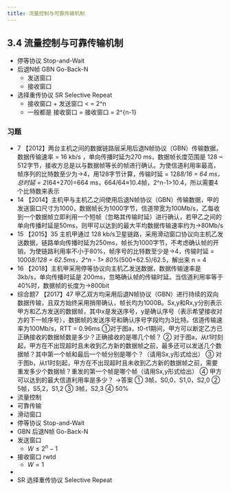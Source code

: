 ```yaml
---
title: 流量控制与可靠传输机制
---
```

## 3.4 流量控制与可靠传输机制
- 停等协议 Stop-and-Wait
- 后退N帧 GBN Go-Back-N
    - 发送窗口
    - 接收窗口
- 选择重传协议 SR  Selective Repeat
    - 接收窗口 + 发送窗口 < = 2^n
    - 一般都是 接收窗口 = 接收窗口 = 2^{n-1}
### 习题
- 7 【2012】两台主机之间的数据链路层采用后退N帧协议（GBN）传输数据，数据传输速率 = 16 kb/s ，单向传播时延为270 ms，数据帧长度范围是 128 ~ 512字节，接收方总是以与数据帧等长的帧进行确认。为使信道利用率最高，帧序列的比特数至少为→4，用128字节计算，传输时延 = 128*8/16 = 64 ms，总时延 = 2*(64+270)=664 ms，664/64≈10.4帧，2^n-1>10.4，所以需要4个比特数来表示
- 14 【2014】主机甲与主机乙之间使用后退N帧协议（GBN）传输数据，甲的发送窗口尺寸为1000，数据帧长为1000字节，信道带宽为100Mb/s，乙每收到一个数据帧立即利用一个短帧（忽略其传输时延）进行确认，若甲乙之间的单向传播时延是50ms，则甲可以达到的最大平均数据传输速率约为→80Mb/s
- 15 【2015】35 主机甲通过 128 kb/s卫星链路，采用滑动窗口协议向主机乙发送数据，链路单向传播时延为250ms，帧长为1000字节，不考虑确认帧的开销，为使链路利用率不小于80%，帧序号的比特数至少是→4，传输时延 = 1000*8/128 = 62.5ms，2^n - 1> 80%*(500+62.5)/62.5，解出来 n = 4
- 16 【2018】主机甲采用停等协议向主机乙发送数据，数据传输速率是 3kb/s，单向传播时延是 200ms，忽略确认帧的传输时延。当信道利用率等于40%时，数据帧的长度为→800bit
- 综合题7 【2017】47 甲乙双方均采用后退N帧协议（GBN）进行持续的双向数据传输，且双方始终采用捎带确认，帧长均为1000B。Sx,y和Rx,y分别表示甲方和乙方发送的数据帧，其中x是发送序号，y是确认序号（表示希望接收对方的下一帧序号），数据帧的发送序号和确认序号字段均为3比特。信道传输速率为100Mb/s，RTT = 0.96ms
①对于图a，t0-t1期间，甲方可以断定乙方已正确接收的数据帧数是多少？正确接收的是哪几个帧？
② 对于图a，从t1时刻起，甲方在不出现超时且未收到乙方新的数据帧之前，最多还可以发送几个数据帧？其中第一个帧和最后一个帧分别是哪个？（请用Sx,y形式给出）
③ 对于图b，从t1时刻起，甲方在不出现超时且未收到乙方新的数据帧之前，需要重发多少个数据帧？重发的第一个帧是哪个帧（请用Sx,y形式给出）
④ 甲方可以达到的最大信道利用率是多少？
→答案
① 3帧，S0,0，S1,0，S2,0
② 5帧，S5,2，S1,2
③ 3帧，S2,3
④ 50%
- 流量控制
- 可靠传输
- 滑动窗口
- 停等协议 Stop-and-Wait
- GBN 后退N帧 Go-Back-N
- 发送窗口
    - $W \le 2^n-1$
- 接收窗口 rwtd
    - $W = 1$
- 
- SR 选择重传协议 Selective Repeat
